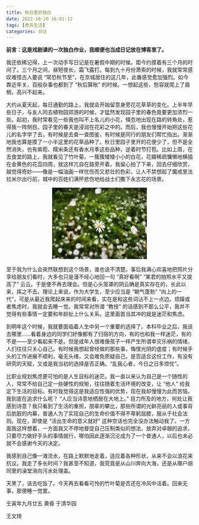 ```yaml
---
title: 秋日里的独白
date: 2022-10-20 16:01:12
tags: [贵系生活]
categories: 日记
---
```


**前言：这是戏剧课的一次独白作业，我顺便也当成日记放在博客里了。**

我还依稀记得，上一次动手写日记是在暑假中期的时候。距今约摸着有三个月的时间了。三个月之间，昼短夜长，霜飞露打。每到九十月份萧索的时候，我就常常感叹难怪古人要说 “常恐秋节至”，在京城居住的这几年，此番感觉愈加强烈。如今靠近年关，百般杂事也都到了 “秋后算账” 的时候。一想起这些，愁容就爬上了眉梢，高兴不起来。

大约从夏天起，每日通勤的路上，我就会开始留意身旁花花草草的变化。上半年早些日子，与友人同去植物园郊游的时候，才猛然发现园子里的春色竟要更加浓烈一些。起初，我时常看见一些我也叫不上名儿的小花，倏忽地出现在路的转角处，惹得我一阵侧目。园子里的春天是浸润在花彩之中的。而后，我也慢慢开始把这些花儿的名字学了去，有时候是去查一查图鉴，有时候是同行的朋友们帮忙指出。渐渐地我也算是摸了一小半这里的花草品种了。秋日里园子里开的花便少了，但不是全然消失，也有紫菀、糯米条还有香水月季这些品种，逆着时节打苞。比如上周，在去食堂的路上，我就看见了竹叶菊，一簇簇矮矮小小的白花，花瓣稀疏慵懒地横插在金黄色的花蕊四周，就这样兀自在路旁开着。我留心拍了下来，回去仔细欣赏，越觉得奇妙——像是一幅油画一样忧伤而又悲壮的色彩，让人不禁想起了魔戒里法拉米尔出行前，城中的百姓们满怀悲伤地给战士们撒下永志花的场景。



<center><img src="https://raw.githubusercontent.com/wenqi-wang20/img/main/img/MDpictures9d570bdca901626c353dba8582e0138.jpg" alt="9d570bdca901626c353dba8582e0138" style="zoom: 25%;" /></center>



至于我为什么会突然联想到这个场景，谁也说不清楚。事后我满心欢喜地把照片分享给朋友们看时，大多也只是漫不经心地回一句 “真好看啊” “某君的拍照水平又提高了” 云云。于是便不再去理会。但是心头笼罩的阴云确是真实存在的，长此以来，挥之不去。理论上来说，作为大学生，至少应当是 “朝气蓬勃” “向上的一代”，可是从最近我爬起床来的时间来看，实在是和这些词沾不上一点边。烦躁或者焦虑时，我就会去睡一觉。我常常对所谓 “教授” 的话感到不那么公平，我并不觉得有些事情一定要和年龄扯上什么关系。这里面首当其冲的就是迷茫和焦虑。

到明年这个时候，我就要面临着人生中另一个重要的选择了。本科毕业之后，我该去哪里……看着身边的同学们好像都有了归宿的方向，有的也和我一样迷茫，有的不是——至少看起来不是。但是成年人很难像孩子一样产生所谓幸灾乐祸的情绪，人们往往只关心自己。有时候我想起曾经做的那些事，悔恨光阴的虚度；有时候手头的工作进展不顺利，毫无头绪，又会难免质疑自己，是否适合这份工作，有没有研究的天赋，又或是我当初的选择是否正确。“乱我心者，今日之日多烦忧”。

比职业规划焦虑更可怕的是人生目标的迷茫。我一直以来认为自己是一个随性的人，常常不给自己定一些硬性的规矩，往往随着生活环境的改变，让 “他人” 给我定下生活的目标。有时我觉得这是我适应性强的优势，现在我却慢慢为此而苦恼。我到底在追求什么呢？ “人应当诗意地栖居在大地上。” 目力所及的地方，何处让我感到诗意？我只看到了生活的重担，朋辈的攀比，那些所谓的光鲜亮丽的人或事背后肮脏的内幕，普通人为了实现自己的生命价值不得不卑躬屈膝，服从于社会法则。现在，即使是 “活出生命的意义就好” 这种空话也完全没办法触动我了。一方面我这样想着，一方面我又不停地督促自己压制类似的想法，放弃对卓越的追求，只要尽力做好手头的事情就行，哪怕因此逐渐沉沦成为了一个普通人，以后也未必就不会感谢今天的决定。

我感到自己像一滩流水，在路上默默地走着，适应着各种形状，从来不会以浪花来抗议。我走了多长时间？我甚至不知道，我究竟是从山川奔向大海，还是从哪户胡同里的澡堂淌向污水处理盖。

天黑了，该去吃饭了。今天再去看看可怜的竹叶菊是否还在冷风中活着。回来无事，那便睡一觉罢。



壬寅年九月廿五 黄昏 于清华园

王文琦
